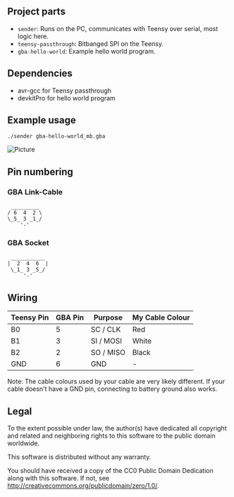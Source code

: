 ## Project parts

* `sender`: Runs on the PC, communicates with Teensy over serial, most logic here.
* `teensy-passthrough`: Bitbanged SPI on the Teensy.
* `gba-hello-world`: Example hello world program.

## Dependencies

* avr-gcc for Teensy passthrough
* devkitPro for hello world program

## Example usage

    ./sender gba-hello-world_mb.gba

![Picture](https://pbs.twimg.com/media/DGYNCVbXcAElCzw.jpg)

## Pin numbering

### GBA Link-Cable

     _________  
    / 6  4  2 \ 
    \_5_ 3 _1_/ 
        '-'

### GBA Socket

     ___________  
    |  2  4  6  | 
     \_1_ 3 _5_/ 
         '-'     

## Wiring

| Teensy Pin    | GBA Pin       | Purpose       | My Cable Colour |
| ------------- | ------------- | ------------- | --------------- |
| B0            | 5             | SC / CLK      | Red             |
| B1            | 3             | SI / MOSI     | White           |
| B2            | 2             | SO / MISO     | Black           |
| GND           | 6             | GND           | -               |

Note: The cable colours used by your cable are very likely different. If your cable doesn't have a GND pin, connecting to battery ground also works.

## Legal

To the extent possible under law, the author(s) have dedicated all copyright and related
and neighboring rights to this software to the public domain worldwide.

This software is distributed without any warranty.

You should have received a copy of the CC0 Public Domain Dedication along with this software.
If not, see <http://creativecommons.org/publicdomain/zero/1.0/>.
